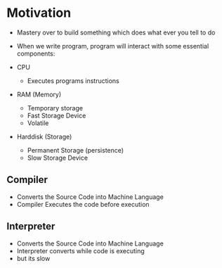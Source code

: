 # Motivation

* Mastery over to build something which does what ever you tell to do
* When we write program, program will interact with some essential components:
* CPU
    * Executes programs instructions

* RAM (Memory)
    * Temporary storage
    * Fast Storage Device
    * Volatile
* Harddisk (Storage)
    * Permanent Storage (persistence)
    * Slow Storage Device


## Compiler
* Converts the Source Code into Machine Language
* Compiler Executes the code before execution


## Interpreter
* Converts the Source Code into Machine Language
* Interpreter converts while code is executing
* but its slow